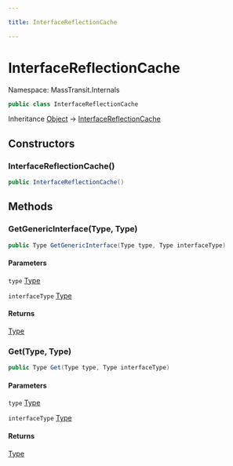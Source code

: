 ```yaml
---

title: InterfaceReflectionCache

---
```


# InterfaceReflectionCache

Namespace: MassTransit.Internals

```csharp
public class InterfaceReflectionCache
```

Inheritance [Object](https://learn.microsoft.com/en-us/dotnet/api/system.object) → [InterfaceReflectionCache](../masstransit-internals/interfacereflectioncache)

## Constructors

### **InterfaceReflectionCache()**

```csharp
public InterfaceReflectionCache()
```

## Methods

### **GetGenericInterface(Type, Type)**

```csharp
public Type GetGenericInterface(Type type, Type interfaceType)
```

#### Parameters

`type` [Type](https://learn.microsoft.com/en-us/dotnet/api/system.type)<br/>

`interfaceType` [Type](https://learn.microsoft.com/en-us/dotnet/api/system.type)<br/>

#### Returns

[Type](https://learn.microsoft.com/en-us/dotnet/api/system.type)<br/>

### **Get(Type, Type)**

```csharp
public Type Get(Type type, Type interfaceType)
```

#### Parameters

`type` [Type](https://learn.microsoft.com/en-us/dotnet/api/system.type)<br/>

`interfaceType` [Type](https://learn.microsoft.com/en-us/dotnet/api/system.type)<br/>

#### Returns

[Type](https://learn.microsoft.com/en-us/dotnet/api/system.type)<br/>
